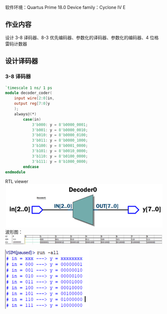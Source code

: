 软件环境：Quartus Prime 18.0
Device family：Cyclone IV E
## 作业内容
设计 3-8 译码器、8-3 优先编码器、参数化的译码器、参数化的编码器、4 位格雷码计数器

## 设计译码器
### 3-8 译码器
```verilog
`timescale 1 ns/ 1 ps
module decoder_coder(
	input wire[2:0]in,
	output reg[7:0]y
	);
	always@(*)
		case(in)
			3'b000: y = 8'b0000_0001;
			3'b001: y = 8'b0000_0010;
			3'b010: y = 8'b0000_0100;
			3'b011: y = 8'b0000_1000;
			3'b100: y = 8'b0001_0000;
			3'b101: y = 8'b0010_0000;
			3'b110: y = 8'b0100_0000;
			3'b111: y = 8'b1000_0000;
		endcase
endmodule 
```

RTL viewer
![400](https://raw.githubusercontent.com/acdefg/cdn/main/obsidian/20221104180601.png)
波形图：
![](https://raw.githubusercontent.com/acdefg/cdn/main/obsidian/20221104180804.png)

![150](https://raw.githubusercontent.com/acdefg/cdn/main/obsidian/20221104180826.png)